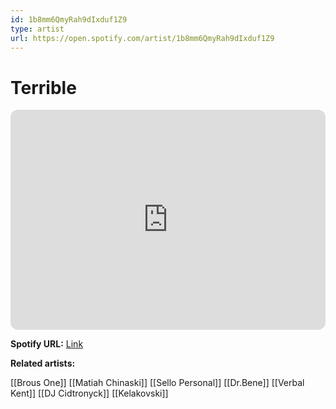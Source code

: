 ```yaml
---
id: 1b8mm6QmyRah9dIxduf1Z9
type: artist
url: https://open.spotify.com/artist/1b8mm6QmyRah9dIxduf1Z9
---
```

# Terrible

<iframe style="border-radius:12px" src="https://open.spotify.com/embed/artist/1b8mm6QmyRah9dIxduf1Z9" width="100%" height="352" frameBorder="0" allowfullscreen="" allow="autoplay; clipboard-write; encrypted-media; fullscreen; picture-in-picture" loading="lazy"></iframe>

**Spotify URL:** [Link](https://open.spotify.com/artist/1b8mm6QmyRah9dIxduf1Z9)

**Related artists:**

[[Brous One]]
[[Matiah Chinaski]]
[[Sello Personal]]
[[Dr.Bene]]
[[Verbal Kent]]
[[DJ Cidtronyck]]
[[Kelakovski]]
